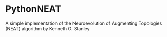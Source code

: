 # PythonNEAT

A simple implementation of the Neuroevolution of Augmenting Topologies (NEAT) algorithm by Kenneth O. Stanley
